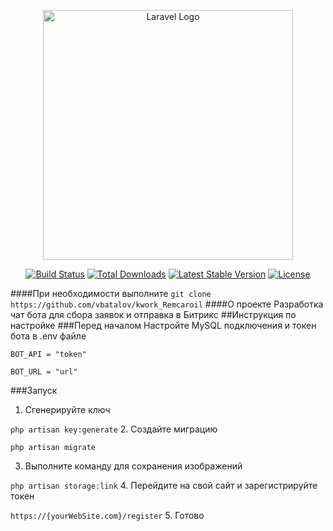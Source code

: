 <p align="center"><a href="https://laravel.com" target="_blank"><img src="https://raw.githubusercontent.com/laravel/art/master/logo-lockup/5%20SVG/2%20CMYK/1%20Full%20Color/laravel-logolockup-cmyk-red.svg" width="400" alt="Laravel Logo"></a></p>

<p align="center">
<a href="https://github.com/laravel/framework/actions"><img src="https://github.com/laravel/framework/workflows/tests/badge.svg" alt="Build Status"></a>
<a href="https://packagist.org/packages/laravel/framework"><img src="https://img.shields.io/packagist/dt/laravel/framework" alt="Total Downloads"></a>
<a href="https://packagist.org/packages/laravel/framework"><img src="https://img.shields.io/packagist/v/laravel/framework" alt="Latest Stable Version"></a>
<a href="https://packagist.org/packages/laravel/framework"><img src="https://img.shields.io/packagist/l/laravel/framework" alt="License"></a>
</p>

####При необходимости выполните 
`git clone https://github.com/vbatalov/kwork_Remcaroil`
####О проекте
Разработка чат бота для сбора заявок и отправка в Битрикс
##Инструкция по настройке
###Перед началом
Настройте MySQL подключения и токен бота в .env файлe

`BOT_API = "token" `

`BOT_URL = "url"` 

###Запуск
1. Сгенерируйте ключ

`php artisan key:generate`
2. Создайте миграцию 
   
`php artisan migrate`

3. Выполните команду для сохранения изображений
   
`php artisan storage:link` 
4. Перейдите на свой сайт и зарегистрируйте токен

`https://{yourWebSite.com}/register`
5. Готово